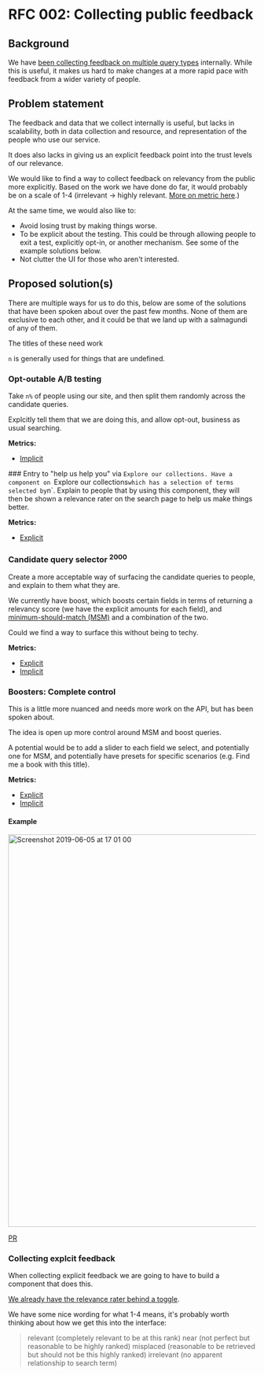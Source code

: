 # RFC 002: Collecting public feedback

## Background
We have [been collecting feedback on multiple query types](https://github.com/wellcometrust/catalogue/tree/master/docs/search%20relevance)
internally. While this is useful, it makes us hard to make changes at a more
rapid pace with feedback from a wider variety of people.


## Problem statement
The feedback and data that we collect internally is useful, but lacks in
scalability, both in data collection and resource, and representation of the
people who use our service.

It does also lacks in giving us an explicit feedback point into the trust levels
of our relevance.

We would like to find a way to collect feedback on relevancy from the public
more explicitly. Based on the work we have done do far, it would probably be on
a scale of 1-4 (irrelevant -> highly relevant. [More on metric here](https://github.com/wellcometrust/catalogue/tree/master/docs/search%20relevance#metrics).)

At the same time, we would also like to:
* Avoid losing trust by making things worse.
* To be explicit about the testing. This could be through allowing people to
  exit a test, explicitly opt-in, or another mechanism. See some of the example
  solutions below.
* Not clutter the UI for those who aren't interested.


## Proposed solution(s)
There are multiple ways for us to do this, below are some of the solutions that
have been spoken about over the past few months. None of them are exclusive to
each other, and it could be that we land up with a salmagundi of any of them.

The titles of these need work

`n` is generally used for things that are undefined.

### Opt-outable A/B testing
Take `n%` of people using our site, and then split them randomly across the
candidate queries.

Explcitly tell them that we are doing this, and allow opt-out, business as usual
searching.

__Metrics:__
* [Implicit](https://github.com/wellcometrust/catalogue/tree/master/docs/search%20relevance#implicit)

### Entry to "help us help you" via `Explore our collections.
Have a component on `Explore our collections` which has a selection of terms
selected by `n`. Explain to people that by using this component, they will then
be shown a relevance rater on the search page to help us make things better.

__Metrics:__
* [Explicit](https://github.com/wellcometrust/catalogue/tree/master/docs/search%20relevance#explicit)

### Candidate query selector <sup>2000</sup>
Create a more acceptable way of surfacing the candidate queries to people, and
explain to them what they are.

We currently have boost, which boosts certain fields in terms of returning a
relevancy score (we have the explicit amounts for each field),
and [minimum-should-match (MSM)](https://www.elastic.co/guide/en/elasticsearch/reference/current/query-dsl-minimum-should-match.html)
and a combination of the two.

Could we find a way to surface this without being to techy.

__Metrics:__
* [Explicit](https://github.com/wellcometrust/catalogue/tree/master/docs/search%20relevance#explicit)
* [Implicit](https://github.com/wellcometrust/catalogue/tree/master/docs/search%20relevance#implicit)

### Boosters: Complete control
This is a little more nuanced and needs more work on the API, but has been
spoken about.

The idea is open up more control around MSM and boost queries.

A potential would be to add a slider to each field we select, and potentially
one for MSM, and potentially have presets for specific scenarios (e.g. Find me
a book with this title).

__Metrics:__
* [Explicit](https://github.com/wellcometrust/catalogue/tree/master/docs/search%20relevance#explicit)
* [Implicit](https://github.com/wellcometrust/catalogue/tree/master/docs/search%20relevance#implicit)

#### Example
<img width="798" alt="Screenshot 2019-06-05 at 17 01 00" src="https://user-images.githubusercontent.com/31692/58971606-b362c080-87b3-11e9-908a-db3dd3b70632.png" alt="a screenshot of the search boosting complete control" />

[PR](https://github.com/wellcometrust/wellcomecollection.org/pull/4506)

### Collecting explcit feedback
When collecting explicit feedback we are going to have to build a component that
does this.

[We already have the relevance rater behind a toggle](https://github.com/wellcometrust/wellcomecollection.org/pull/4378).

We have some nice wording for what 1-4 means, it's probably worth thinking about
how we get this into the interface:

> relevant (completely relevant to be at this rank)
> near (not perfect but reasonable to be highly ranked)
> misplaced (reasonable to be retrieved but should not be this highly ranked)
> irrelevant (no apparent relationship to search term)
